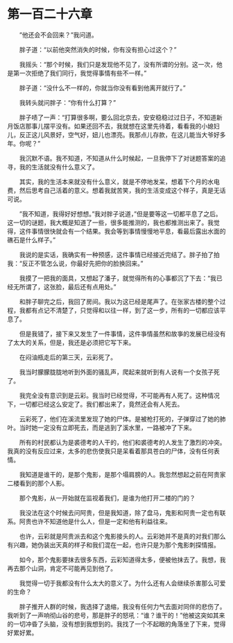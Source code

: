 # 第一百二十六章


　　”他还会不会回来？”我问道。

　　胖子道：“以前他突然消失的时候，你有没有担心过这个？”

　　我摇头：“那个时候，我们只是发现他不见了，没有所谓的分别。这一次，他是第一次拒绝了我们同行，我觉得事情有些不一样。”

　　胖子道：“没什么不一样的，你就当你没有看到他离开就行了。”

　　我转头就问胖子：“你有什么打算？”

　　胖子啧了一声：“打算很多啊，要么回北京去，安安稳稳过过日子，不知道新月饭店那事儿摆平没有。如果还回不去，我就想在这里先待着，看看我的小媳妇儿，反正这儿风景好，空气好，妞儿也漂亮。我那点儿存款，在这儿能当大爷好多年。你呢？”

　　我沉默不语。我不知道，不知道从什么时候起，一旦我停下了对谜题答案的追寻，我的生活就没有什么意义了。

　　其实，我的生活本来就没有什么意义，就是不停地发呆，想着下个月的水电费，然后思考自己活着的意义。想着我就苦笑，我的生活变成这个样子，真是无话可说。

　　”我不知道，我得好好想想。”我对胖子说道，”但是要等这一切都平息了之后。这一切的谜题，我大概是知道了一些，很多能推测的，我也都推测出来了。我觉得，这件事情很快就会有一个结果。我会等到事情慢慢地平息，看最后露出水面的礁石是什么样子。”

　　我说的是实话，我确实有一种预感，这件事情已经接近完结了。胖子拍了拍我：“反正不管怎么说，你最好先把你的脸换回来。”

　　我摸了一把我的面具，又想起了潘子，就觉得所有的心事都沉了下去：“我已经无所谓了，这张脸，最后还有点用处。”

　　和胖子聊完之后，我回了房间。我以为这已经是尾声了。在张家古楼的整个过程，我都有点记不清楚了，只觉得和以往一样，到了这一步，所有的一切都应该平息了。

　　但是我错了，接下来又发生了一件事情，这件亊情虽然和故亊的发展已经没有了太大的关系，但是，我还是必须把它写下来。

　　在闷油瓶走后的第三天，云彩死了。

　　我当时朦朦胧胧地听到外面的骚乱声，爬起来就听到有人说有一个女孩子死了。

　　我完全没有意识到是云彩。我当时已经觉得，不可能再有人死了。这种情况下，一切都已经这么安定了。我们都出来了，竟然还会有人死去。

　　云彩死了，他们在溪流里发现了她的尸体。是被枪打死的，子弹穿过了她的肺叶。当时她一定没有立即死去，而是逃到了溪水里，一路被冲了下来。

　　所有的村民都认为是裘德考的人干的，他们和裘德考的人发生了激烈的冲突。我真的没有反应过来，太多的悲伤使我只是呆看着那具苍白的尸体，没有任何表情。

　　我知道是谁干的，是那个鬼影，是那个塌肩膀的人。我忽然想起之前在阿贵家二楼看到的那个人影。

　　那个鬼影，从一开始就在监视着我们，是谁为他打开二楼的门的？

　　我没法在这个时候去问阿贵，但是我知道，除了盘马，鬼影和阿贵一定也有联系。阿贵也许不知道他是什么人，但是一定和他有利益往来。

　　也许，云彩就是阿贵派去和这个鬼影接头的人。云彩她并不是真的对我们那么有兴趣，她伪装出天真的样子和我们混在一起，也许只是为那个鬼影刺探情报。

　　如今，那个鬼影要抹去很多东西，云彩知道得太多，便被他抹去了。我想，我再去那个山洞，肯定不可能再见到他了。

　　我觉得一切于我都没有什么太大的意义了。为什么还有人会继续杀害那么可爱的生命？

　　胖子推开人群的时候，我选择了退缩，我没有任何力气去面对同伴的悲伤了。我听到了一声响彻山谷的悲号，那是胖子的怒吼：“谁？谁干的！”他被这突如其来的一切冲昏了头脑，没有想到我想到的。我找了一个不起眼的角落坐了下来，觉得好累好累。

